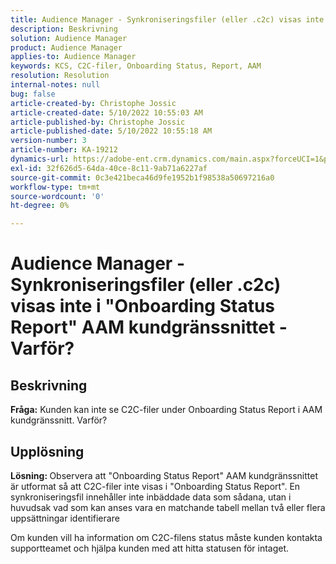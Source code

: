 ```yaml
---
title: Audience Manager - Synkroniseringsfiler (eller .c2c) visas inte i "Onboarding Status Report" AAM kundgränssnittet - Varför?
description: Beskrivning
solution: Audience Manager
product: Audience Manager
applies-to: Audience Manager
keywords: KCS, C2C-filer, Onboarding Status, Report, AAM
resolution: Resolution
internal-notes: null
bug: false
article-created-by: Christophe Jossic
article-created-date: 5/10/2022 10:55:03 AM
article-published-by: Christophe Jossic
article-published-date: 5/10/2022 10:55:18 AM
version-number: 3
article-number: KA-19212
dynamics-url: https://adobe-ent.crm.dynamics.com/main.aspx?forceUCI=1&pagetype=entityrecord&etn=knowledgearticle&id=988a5ca3-4fd0-ec11-a7b5-00224809c101
exl-id: 32f626d5-64da-40ce-8c11-9ab71a6227af
source-git-commit: 0c3e421beca46d9fe1952b1f98538a50697216a0
workflow-type: tm+mt
source-wordcount: '0'
ht-degree: 0%

---
```


# Audience Manager - Synkroniseringsfiler (eller .c2c) visas inte i &quot;Onboarding Status Report&quot; AAM kundgränssnittet - Varför?

## Beskrivning

<b>Fråga:</b> Kunden kan inte se C2C-filer under Onboarding Status Report i AAM kundgränssnitt. Varför?

## Upplösning


<b>Lösning: </b>Observera att &quot;Onboarding Status Report&quot; AAM kundgränssnittet är utformat så att C2C-filer inte visas i &quot;Onboarding Status Report&quot;. En synkroniseringsfil innehåller inte inbäddade data som sådana, utan i huvudsak vad som kan anses vara en matchande tabell mellan två eller flera uppsättningar identifierare

Om kunden vill ha information om C2C-filens status måste kunden kontakta supportteamet och hjälpa kunden med att hitta statusen för intaget.
